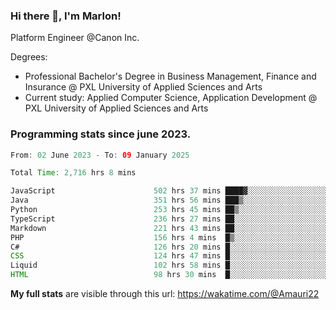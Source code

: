 
### Hi there 👋, I'm Marlon!

Platform Engineer @Canon Inc.

Degrees: 
- Professional Bachelor's Degree in Business Management, Finance and Insurance @ PXL University of Applied Sciences and Arts
- Current study: Applied Computer Science, Application Development @ PXL University of Applied Sciences and Arts

### Programming stats since june 2023.
<!--START_SECTION:waka-->

```java
From: 02 June 2023 - To: 09 January 2025

Total Time: 2,716 hrs 8 mins

JavaScript                      502 hrs 37 mins ████▓░░░░░░░░░░░░░░░░░░░░   18.13 %
Java                            351 hrs 56 mins ███▒░░░░░░░░░░░░░░░░░░░░░   12.70 %
Python                          253 hrs 45 mins ██▒░░░░░░░░░░░░░░░░░░░░░░   09.15 %
TypeScript                      236 hrs 27 mins ██░░░░░░░░░░░░░░░░░░░░░░░   08.53 %
Markdown                        221 hrs 43 mins ██░░░░░░░░░░░░░░░░░░░░░░░   08.00 %
PHP                             156 hrs 4 mins  █▒░░░░░░░░░░░░░░░░░░░░░░░   05.63 %
C#                              126 hrs 20 mins █░░░░░░░░░░░░░░░░░░░░░░░░   04.56 %
CSS                             124 hrs 47 mins █░░░░░░░░░░░░░░░░░░░░░░░░   04.50 %
Liquid                          102 hrs 58 mins █░░░░░░░░░░░░░░░░░░░░░░░░   03.71 %
HTML                            98 hrs 30 mins  █░░░░░░░░░░░░░░░░░░░░░░░░   03.55 %
```

<!--END_SECTION:waka-->
**My full stats** are visible through this url: https://wakatime.com/@Amauri22
